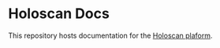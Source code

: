 # Holoscan Docs
This repository hosts documentation for the [Holoscan plaform](https://www.nvidia.com/en-us/clara/medical-devices/).
